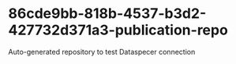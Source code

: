 # 86cde9bb-818b-4537-b3d2-427732d371a3-publication-repo
Auto-generated repository to test Dataspecer connection
